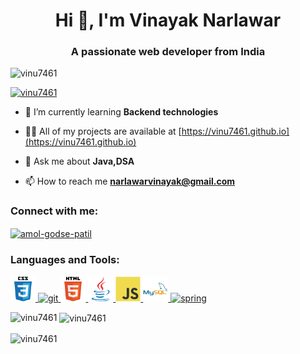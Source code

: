 <h1 align="center">Hi 👋, I'm Vinayak Narlawar</h1>
<h3 align="center">A passionate web developer from India</h3>


<p align="left"> <img src="https://komarev.com/ghpvc/?username=vinu7461&label=Profile%20views&color=0e75b6&style=flat" alt="vinu7461" /> </p>

<p align="left"> <a href="https://github.com/ryo-ma/github-profile-trophy"><img src="https://github-profile-trophy.vercel.app/?username=vinu7461" alt="vinu7461" /></a> </p>

- 🌱 I’m currently learning **Backend technologies**

- 👨‍💻 All of my projects are available at [https://vinu7461.github.io](https://vinu7461.github.io)

- 💬 Ask me about **Java,DSA**

- 📫 How to reach me **narlawarvinayak@gmail.com**


<h3 align="left">Connect with me:</h3>
<a href="https://www.linkedin.com/in/vinayak-narlawar-46647623b/" target="blank"><img align="center" src="https://raw.githubusercontent.com/rahuldkjain/github-profile-readme-generator/master/src/images/icons/Social/linked-in-alt.svg" alt="amol-godse-patil" height="30" width="40" /></a>
<p align="left">
</p>

<h3 align="left">Languages and Tools:</h3>
<p align="left"> <a href="https://www.w3schools.com/css/" target="_blank" rel="noreferrer"> <img src="https://raw.githubusercontent.com/devicons/devicon/master/icons/css3/css3-original-wordmark.svg" alt="css3" width="40" height="40"/> </a> <a href="https://git-scm.com/" target="_blank" rel="noreferrer"> <img src="https://www.vectorlogo.zone/logos/git-scm/git-scm-icon.svg" alt="git" width="40" height="40"/> </a> <a href="https://www.w3.org/html/" target="_blank" rel="noreferrer"> <img src="https://raw.githubusercontent.com/devicons/devicon/master/icons/html5/html5-original-wordmark.svg" alt="html5" width="40" height="40"/> </a> <a href="https://www.java.com" target="_blank" rel="noreferrer"> <img src="https://raw.githubusercontent.com/devicons/devicon/master/icons/java/java-original.svg" alt="java" width="40" height="40"/> </a> <a href="https://developer.mozilla.org/en-US/docs/Web/JavaScript" target="_blank" rel="noreferrer"> <img src="https://raw.githubusercontent.com/devicons/devicon/master/icons/javascript/javascript-original.svg" alt="javascript" width="40" height="40"/> </a> <a href="https://www.mysql.com/" target="_blank" rel="noreferrer"> <img src="https://raw.githubusercontent.com/devicons/devicon/master/icons/mysql/mysql-original-wordmark.svg" alt="mysql" width="40" height="40"/> </a> <a href="https://spring.io/" target="_blank" rel="noreferrer"> <img src="https://www.vectorlogo.zone/logos/springio/springio-icon.svg" alt="spring" width="40" height="40"/> </a> </p>

<p><img align="left" src="https://github-readme-stats.vercel.app/api/top-langs?username=vinu7461&show_icons=true&locale=en&layout=compact" alt="vinu7461" /></p>

<p>&nbsp;<img align="center" src="https://github-readme-stats.vercel.app/api?username=vinu7461&show_icons=true&locale=en" alt="vinu7461" /></p>

<p><img align="center" src="https://github-readme-streak-stats.herokuapp.com/?user=vinu7461&" alt="vinu7461" /></p>

